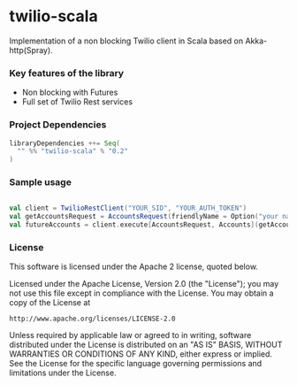 twilio-scala
============

Implementation of a non blocking Twilio client in Scala based on Akka-http(Spray).

### Key features of the library
- Non blocking with Futures
- Full set of Twilio Rest services


### Project Dependencies

```scala
libraryDependencies ++= Seq(
  "" %% "twilio-scala" % "0.2"
)
```

### Sample usage

```scala

val client = TwilioRestClient("YOUR_SID", "YOUR_AUTH_TOKEN")
val getAccountsRequest = AccountsRequest(friendlyName = Option("your name"), status = Option("active"), page = Option(0), pageSize = Option(5))
val futureAccounts = client.execute[AccountsRequest, Accounts](getAccountsRequest)

```

### License

This software is licensed under the Apache 2 license, quoted below.

Licensed under the Apache License, Version 2.0 (the "License"); you may not
use this file except in compliance with the License. You may obtain a copy of
the License at

    http://www.apache.org/licenses/LICENSE-2.0

Unless required by applicable law or agreed to in writing, software
distributed under the License is distributed on an "AS IS" BASIS, WITHOUT
WARRANTIES OR CONDITIONS OF ANY KIND, either express or implied. See the
License for the specific language governing permissions and limitations under
the License.
